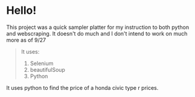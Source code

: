 # Hello!

This project was a quick sampler platter for my instruction to both python and webscraping.
It doesn't do much and I don't intend to work on much more as of 9/27

> It uses: 
> 1. Selenium 
> 1. beautifulSoup 
> 1. Python

It uses python to find the price of a honda civic type r prices. 

